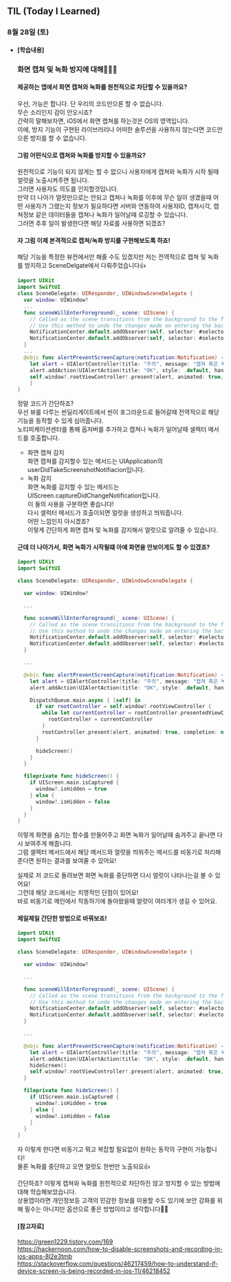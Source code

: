 ## TIL (Today I Learned)

### 8월 28일 (토)

- #### [학습내용]
  
  ### 화면 캡쳐 및 녹화 방지에 대해🧑🏻‍💻   
  
  #### 제공하는 앱에서 화면 캡쳐와 녹화를 원천적으로 차단할 수 있을까요?   
  우선, 가능은 합니다. 단 우리의 코드만으론 할 수 없습니다.   
  무슨 소리인지 감이 안오시죠?   
  간략히 말해보자면, iOS에서 화면 캡쳐를 하는것은 OS의 영역입니다.   
  이에, 방지 기능이 구현된 라이브러리나 어떠한 솔루션을 사용하지 않는다면 코드만으론 방지를 할 수 없습니다.   

  #### 그럼 어떤식으로 캡쳐와 녹화를 방지할 수 있을까요?   
  원천적으로 기능이 되지 않게는 할 수 없으니 사용자에게 캡쳐와 녹화가 시작 될때 얼럿을 노출시켜주면 됩니다.   
  그러면 사용자도 의도를 인지할것입니다.   
  만약 더 나아가 얼럿만으로는 안되고 캡쳐나 녹화를 이후에 무슨 일이 생겼을때 어떤 사용자가 그랬는지 정보가 필요하다면 서버와 연동하여 사용자ID, 캡쳐시각, 캡쳐정보 같은 데이터들을 캡쳐나 녹화가 일어날때 로깅할 수 있습니다.   
  그러면 추후 일이 발생한다면 해당 자료를 사용하면 되겠죠?   

  #### 자 그럼 이제 본격적으로 캡쳐/녹화 방지를 구현해보도록 하죠!   

  해당 기능을 특정한 뷰컨에서만 해줄 수도 있겠지만 저는 전역적으로 캡쳐 및 녹화를 방지하고 SceneDelgate에서 다뤄주었습니다👍   
  ```swift
  import UIKit
  import SwiftUI
  class SceneDelegate: UIResponder, UIWindowSceneDelegate {
    var window: UIWindow?
    ...
    func sceneWillEnterForeground(_ scene: UIScene) {
      // Called as the scene transitions from the background to the foreground.
      // Use this method to undo the changes made on entering the background.
      NotificationCenter.default.addObserver(self, selector: #selector(alertPreventScreenCapture(notification:)), name: UIApplication.userDidTakeScreenshotNotification, object: nil)
      NotificationCenter.default.addObserver(self, selector: #selector(alertPreventScreenCapture(notification:)), name: UIScreen.capturedDidChangeNotification, object: nil)
    }
    ...
    @objc func alertPreventScreenCapture(notification:Notification) -> Void {
      let alert = UIAlertController(title: "주의", message: "캡쳐 혹은 녹화를 하면 안되요!!", preferredStyle: .alert)
      alert.addAction(UIAlertAction(title: "OK", style: .default, handler: nil))
      self.window?.rootViewController!.present(alert, animated: true, completion: nil)
      }
  }
  ```
  정말 코드가 간단하죠?   
  우선 뷰를 다루는 씬딜리게이트에서 씬이 포그라운드로 들어갈때 전역적으로 해당 기능을 동작할 수 있게 심어줍니다.   
  노티피케이션센터를 통해 옵저버를 추가하고 캡쳐나 녹화가 일어날때 셀렉터 메서드를 호출합니다.   
  - 화면 캡쳐 감지   
  화면 캡쳐를 감지할수 있는 메서드는 UIApplication의userDidTakeScreenshotNotifiacion입니다.   
  - 녹화 감지   
  화면 녹화를 감지할 수 있는 메서드는 UIScreen.captureDidChangeNotification입니다.   
  이 둘의 사용을 구분하면 좋습니다!   
  다시 셀럭터 메서드가 호출이되면 얼럿을 생성하고 띄워줍니다.   
  어떤 느낌인지 아시겠죠?   
  이렇게 간단하게 화면 캡쳐 및 녹화를 감지해서 얼럿으로 알려줄 수 있습니다.   

  #### 근데 더 나아가서, 화면 녹화가 시작될떄 아예 화면을 안보이게도 할 수 있겠죠?   
  ```swift
  import UIKit
  import SwiftUI
  
  class SceneDelegate: UIResponder, UIWindowSceneDelegate {
  
    var window: UIWindow?
  
    ...
  
    func sceneWillEnterForeground(_ scene: UIScene) {
      // Called as the scene transitions from the background to the foreground.
      // Use this method to undo the changes made on entering the background.
      NotificationCenter.default.addObserver(self, selector: #selector(alertPreventScreenCapture(notification:)), name: UIApplication.userDidTakeScreenshotNotification, object: nil)
      NotificationCenter.default.addObserver(self, selector: #selector(alertPreventScreenCapture(notification:)), name: UIScreen.capturedDidChangeNotification, object: nil)
    }
  
    ...
  
    @objc func alertPreventScreenCapture(notification:Notification) -> Void {
      let alert = UIAlertController(title: "주의", message: "캡쳐 혹은 녹화를 하면 안되요!", preferredStyle: .alert)
      alert.addAction(UIAlertAction(title: "OK", style: .default, handler: nil))
  
      DispatchQueue.main.async { [self] in
        if var rootController = self.window?.rootViewController {
          while let currentController = rootController.presentedViewController {
            rootController = currentController
          }
          rootController.present(alert, animated: true, completion: nil)
        }
  
        hideScreen()
      }
    }
  
    fileprivate func hideScreen() {
      if UIScreen.main.isCaptured {
        window?.isHidden = true
      } else {
        window?.isHidden = false
      }
    }
  }
  ```
  이렇게 화면을 숨기는 함수를 만들어주고 화면 녹화가 일어날때 숨겨주고 끝나면 다시 보여주게 해줍니다.   
  그럼 셀렉터 메서드에서 해당 메서드와 얼럿을 띄워주는 메서드를 비동기로 처리해준다면 원하는 결과를 보여줄 수 있어요!   

  실제로 저 코드로 돌려보면 화면 녹화를 중단하면 다시 얼럿이 나타나는걸 볼 수 있어요!   
  그런데 해당 코드에서는 치명적인 단점이 있어요!   
  바로 비동기로 메인에서 작동하기에 돌아왔을때 얼럿이 여러개가 생길 수 있어요.   

  #### 제일제일 간단한 방법으로 바꿔보죠!   
  ```swift
  import UIKit
  import SwiftUI
  
  class SceneDelegate: UIResponder, UIWindowSceneDelegate {
  
    var window: UIWindow?
  
    ...
  
    func sceneWillEnterForeground(_ scene: UIScene) {
      // Called as the scene transitions from the background to the foreground.
      // Use this method to undo the changes made on entering the background.
      NotificationCenter.default.addObserver(self, selector: #selector(alertPreventScreenCapture(notification:)), name: UIApplication.userDidTakeScreenshotNotification, object: nil)
      NotificationCenter.default.addObserver(self, selector: #selector(alertPreventScreenCapture(notification:)), name: UIScreen.capturedDidChangeNotification, object: nil)
    }
  
    ...
  
    @objc func alertPreventScreenCapture(notification:Notification) -> Void {
      let alert = UIAlertController(title: "주의", message: "캡쳐 혹은 녹화를 하면 안되요!", preferredStyle: .alert)
      alert.addAction(UIAlertAction(title: "OK", style: .default, handler: nil))
      hideScreen()
      self.window?.rootViewController!.present(alert, animated: true, completion: nil)
    }
  
    fileprivate func hideScreen() {
      if UIScreen.main.isCaptured {
        window?.isHidden = true
      } else {
        window?.isHidden = false
      }
    }
  }
  ```
  자 이렇게 한다면 비동기고 뭐고 복잡할 필요없이 원하는 동작의 구현이 가능합니다!   
  물론 녹화를 중단하고 오면 얼럿도 한번만 노출되요👍   

  간단하죠? 이렇게 캡쳐와 녹화를 원천적으로 차단하진 않고 방지할 수 있는 방법에 대해 학습해보았습니다.   
  상용앱이라면 개인정보등 고객의 민감한 정보를 이용할 수도 있기에 보안 강화를 위해 필수는 아니지만
  옵션으로 좋은 방법이라고 생각합니다💁🏻   

  #### [참고자료]   
  https://green1229.tistory.com/169   
  https://hackernoon.com/how-to-disable-screenshots-and-recording-in-ios-apps-8l2e3tmb      
  https://stackoverflow.com/questions/46217459/how-to-understand-if-device-screen-is-being-recorded-in-ios-11/46218452   
